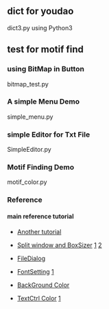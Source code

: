 
## dict for youdao

dict3.py  using Python3

## test for motif find

### using BitMap in Button 

bitmap_test.py

### A simple Menu Demo

simple_menu.py

### simple Editor for Txt File

SimpleEditor.py

### Motif Finding Demo

motif_color.py

### Reference
#### main reference tutorial 

- [Another tutorial](https://wiki.wxpython.org/AnotherTutorial)
- [Split window and BoxSizer](https://wiki.wxpython.org/BoxSizerTutorial)
                              [1](https://wiki.wxpython.org/UsingSizers)
                              [2](https://www.tutorialspoint.com/wxpython/wx_splitterwindow_class.htm)
                              
- [FileDialog](https://wxpython.org/Phoenix/docs/html/wx.FileDialog.html)
- [FontSetting](https://wxpython.org/Phoenix/docs/html/wx.FontFamily.enumeration.html)
                [1](https://blog.csdn.net/u014647208/article/details/78486370)
- [BackGround Color](https://www.blog.pythonlibrary.org/2009/09/03/wxpython-resetting-the-background-color/)
- [TextCtrl Color](https://wxpython.org/Phoenix/docs/html/wx.TextCtrl.html)
                  [1](https://stackoverflow.com/questions/7734028/different-foreground-colors-for-each-line-in-wxpython-wxtextctrl)
